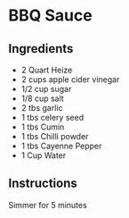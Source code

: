 # BBQ Sauce

## Ingredients

* 2 Quart Heize
* 2 cups apple cider vinegar
* 1/2 cup sugar
* 1/8 cup salt
* 2 tbs garlic
* 1 tbs celery seed
* 1 tbs Cumin
* 1 tbs Chilli powder
* 1 tbs Cayenne Pepper
* 1 Cup Water

## Instructions

Simmer for 5 minutes
